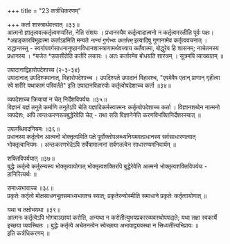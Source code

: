 +++
title = "23 कर्त्रधिकरणम्"

+++
कर्ता शास्त्रार्थवत्त्वात् ॥३३॥  
आत्मनो ज्ञातृत्ववत्कर्तृत्वमप्यस्ति, नेति संशयः । प्रधानस्यैव कर्तृत्वादात्मनो न कर्तृत्वमस्तीति पूर्वः पक्षः। *अहङ्कारविमूढात्मा कर्ताऽहमिति मन्यते *नान्यं गुणेभ्यः कर्तारम्* इत्यादिषु गुणानामेव कर्तृत्ववचनात् । राद्धान्तस्तु - स्वर्गापवर्गसाधनानुष्ठानविधानशास्त्राणामर्थवत्त्वाय कर्तैवात्मा, बोद्धुरेव हि शासनम्; नाचेतनस्य प्रधानस्य । *यजेत *उपासीतेति कर्तरि लकारः । अतः कर्तारमेव बोधयति शास्त्रम् । सूत्रमपि व्याख्यातम् ॥

उपादानाद्विहारोपदेशाच्च (२-३-३४)   
उपादानात् उपदिश्यमानात्, विहारोपदेशाच्च । उपदिश्यते उपादानं विहारश्च, "एवमेवैष एतान् प्राणान् गृहीत्वा स्वे शरीरे यथाकामं परिवर्तते" इति उपादानविहारयोः कर्तृत्वोपदेशाच्च कर्ता ॥३४॥

व्यपदेशाच्च क्रियायां न चेत् निर्देशविपर्ययः ॥३५॥  
विज्ञानं यज्ञं तनुते कर्माणि तनुतेऽपि चेति यज्ञादिकर्मस्वात्मनः कर्तृत्वोपदेशाच्च कर्ता । विज्ञानशब्देन नात्मनो व्यपदेशः, अपि त्वन्तःकरणरूपबुद्धेरेवेति चेत् - तथा सति विज्ञानेनेति करणविभक्तिनिर्देशस्स्यात् ॥

उपलब्धिवदनियमः ॥३६॥  
प्रधानस्य कर्तृत्वेन आत्मनो भोक्तृत्वमिति पक्षे पूर्वोक्तोपलब्ध्यनियमवत्प्रधानस्य सर्वसाधारणत्वात् भोक्तृत्वानियमः । अन्तःकरणभेदेऽपि सर्वेषामात्मनां सर्वगतत्वेन साधारण्यमनिवार्यम् ॥

शक्तिविपर्ययात् ॥३७॥  
बुद्धेः कर्तृत्वे कर्तुरन्यस्य भोक्तृत्वायोगात् भोक्तृत्वशक्तिरपि बुद्धेरेवेति आत्मनो भोक्तृत्वशक्तिविपर्ययः - हानिरित्यर्थः ॥

समाध्यभावाच्च ॥३८॥  
प्रकृतेः कर्तृत्वे मोक्षसाधनभूतसमाध्यभावश्च स्यात्; प्रकृतेरन्योस्मीति समाधाने प्रकृतेः कर्तृत्वायोगात् ॥

यथा च तक्षोभयथा ॥३९॥  
आत्मनः कर्तृत्वेऽपि भोगवाञ्छायां करोति, अन्यथा न करोतीत्युभयप्रकारव्यवस्थोपपद्यते; यथा तक्षा स्वकार्ये इच्छया व्यवस्थितः । बुद्धेः कर्तृत्वे अचेतनत्वेन स्वेच्छाया अभावाद्व्यवस्था न सिध्यतीत्यभिप्रायः ॥   
इति कर्त्रधिकरणम् ॥